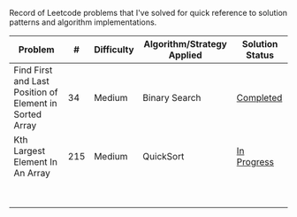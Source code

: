 Record of Leetcode problems that I've solved for quick reference to solution patterns and algorithm implementations.

Problem | # | Difficulty | Algorithm/Strategy Applied | Solution Status
--- | --- | --- | --- | --- |
Find First and Last Position of Element in Sorted Array | 34 | Medium | Binary Search |  [Completed](https://github.com/idkburkes/Study-Of-Algorithms/blob/master/Medium/Binary%20Search/FindFirstAndLastPositionOfElementInSortedArray.java) |
Kth Largest Element In An Array| 215 | Medium | QuickSort | [In Progress](https://github.com/idkburkes/Study-Of-Algorithms/blob/master/Medium/QuickSort/KthLargestElementInAnArray.java)  |   
|  | |  |   |   |
|  | |  |   |   |
|  | |  |   |   |
|  | |  |   |   |
|  | |  |   |   |
|  | |  |   |   |
|  | |  |   |   |
|  | |  |   |   |